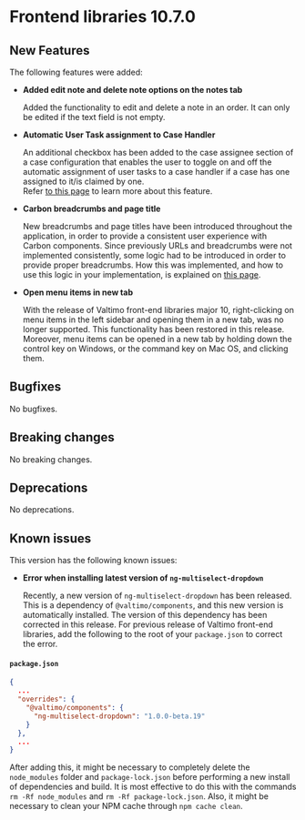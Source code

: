 # Frontend libraries 10.7.0

## New Features

The following features were added:

* **Added edit note and delete note options on the notes tab**

  Added the functionality to edit and delete a note in an order. It can only be edited if the text field is not empty.

* **Automatic User Task assignment to Case Handler**

  An additional checkbox has been added to the case assignee section of a case configuration that enables the user to 
  toggle on and off the automatic assignment of user tasks to a case handler if a case has one assigned to it/is 
  claimed by one.  
  Refer [to this page](/using-valtimo/document/automatic-task-assignment.md) to learn more about this feature.

* **Carbon breadcrumbs and page title**

  New breadcrumbs and page titles have been introduced throughout the application, in order to provide a consistent user
  experience with Carbon components. Since previously URLs and breadcrumbs were not implemented consistently, some
  logic had to be introduced in order to provide proper breadcrumbs. How this was implemented, and how to use this logic
  in your implementation, is explained on [this page](/reference/user-interface/breadcrumbs.md).

* **Open menu items in new tab**

  With the release of Valtimo front-end libraries major 10, right-clicking on menu items in the left sidebar and opening
  them in a new tab, was no longer supported. This functionality has been restored in this release. Moreover, menu items
  can be opened in a new tab by holding down the control key on Windows, or the command key on Mac OS, and clicking them.

## Bugfixes

No bugfixes.

## Breaking changes

No breaking changes.

## Deprecations

No deprecations.

## Known issues

This version has the following known issues:

* **Error when installing latest version of `ng-multiselect-dropdown`**

  Recently, a new version of `ng-multiselect-dropdown` has been released. This is a dependency of `@valtimo/components`,
  and this new version is automatically installed. The version of this dependency has been corrected in this release.
  For previous release of Valtimo front-end libraries, add the following to the root of your `package.json` to correct
  the error.

#### **`package.json`**

```json
{
  ...
  "overrides": {
    "@valtimo/components": {
      "ng-multiselect-dropdown": "1.0.0-beta.19"
    }
  },
  ...
}
```

  After adding this, it might be necessary to completely delete the `node_modules` folder and `package-lock.json` before
  performing a new install of dependencies and build. It is most effective to do this with the commands
  `rm -Rf node_modules` and `rm -Rf package-lock.json`. Also, it might be necessary to clean your NPM cache through
  `npm cache clean`.
    

